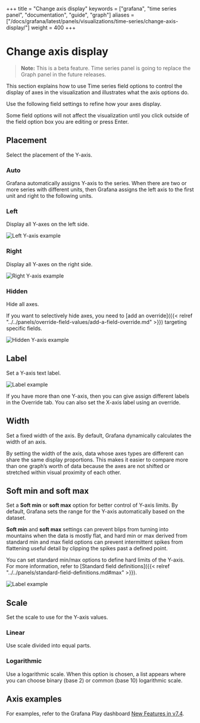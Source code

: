 +++
title = "Change axis display"
keywords = ["grafana", "time series panel", "documentation", "guide", "graph"]
aliases = ["/docs/grafana/latest/panels/visualizations/time-series/change-axis-display/"]
weight = 400
+++

# Change axis display

> **Note:** This is a beta feature. Time series panel is going to replace the Graph panel in the future releases.

This section explains how to use Time series field options to control the display of axes in the visualization and illustrates what the axis options do.

Use the following field settings to refine how your axes display.

Some field options will not affect the visualization until you click outside of the field option box you are editing or press Enter.

## Placement

Select the placement of the Y-axis.

### Auto

Grafana automatically assigns Y-axis to the series. When there are two or more series with different units, then Grafana assigns the left axis to the first unit and right to the following units.

### Left

Display all Y-axes on the left side.

![Left Y-axis example](/static/img/docs/time-series-panel/axis-placement-left-7-4.png)

### Right

Display all Y-axes on the right side.

![Right Y-axis example](/static/img/docs/time-series-panel/axis-placement-right-7-4.png)

### Hidden

Hide all axes.

If you want to selectively hide axes, you need to [add an override]({{< relref "../../panels/override-field-values/add-a-field-override.md" >}}) targeting specific fields.

![Hidden Y-axis example](/static/img/docs/time-series-panel/axis-placement-hidden-7-4.png)

## Label

Set a Y-axis text label.

![Label example](/static/img/docs/time-series-panel/label-example-7-4.png)

If you have more than one Y-axis, then you can give assign different labels in the Override tab. You can also set the X-axis label using an override.

## Width

Set a fixed width of the axis. By default, Grafana dynamically calculates the width of an axis.

By setting the width of the axis, data whose axes types are different can share the same display proportions. This makes it easier to compare more than one graph’s worth of data because the axes are not shifted or stretched within visual proximity of each other.

## Soft min and soft max

Set a **Soft min** or **soft max** option for better control of Y-axis limits. By default, Grafana sets the range for the Y-axis automatically based on the dataset.

**Soft min** and **soft max** settings can prevent blips from turning into mountains when the data is mostly flat, and hard min or max derived from standard min and max field options can prevent intermittent spikes from flattening useful detail by clipping the spikes past a defined point.

You can set standard min/max options to define hard limits of the Y-axis. For more information, refer to [Standard field definitions]({{< relref "../../panels/standard-field-definitions.md#max" >}}).

![Label example](/static/img/docs/time-series-panel/axis-soft-min-max-7-4.png)

## Scale

Set the scale to use for the Y-axis values.

### Linear

Use scale divided into equal parts.

### Logarithmic

Use a logarithmic scale. When this option is chosen, a list appears where you can choose binary (base 2) or common (base 10) logarithmic scale.

## Axis examples

For examples, refer to the Grafana Play dashboard [New Features in v7.4](https://play.grafana.org/d/nP8rcffGk/new-features-in-v7-4?orgId=1).
